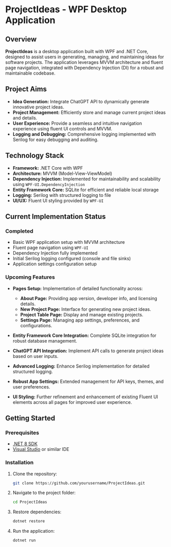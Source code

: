 # ProjectIdeas - WPF Desktop Application

## Overview

**ProjectIdeas** is a desktop application built with WPF and .NET Core, designed to assist users in generating, managing, and maintaining ideas for software projects. The application leverages MVVM architecture and fluent page navigation, integrated with Dependency Injection (DI) for a robust and maintainable codebase.

## Project Aims

* **Idea Generation:** Integrate ChatGPT API to dynamically generate innovative project ideas.
* **Project Management:** Efficiently store and manage current project ideas and details.
* **User Experience:** Provide a seamless and intuitive navigation experience using fluent UI controls and MVVM.
* **Logging and Debugging:** Comprehensive logging implemented with Serilog for easy debugging and auditing.

## Technology Stack

* **Framework:** .NET Core with WPF
* **Architecture:** MVVM (Model-View-ViewModel)
* **Dependency Injection:** Implemented for maintainability and scalability using `WPF-UI.DependencyInjection`
* **Entity Framework Core:** SQLite for efficient and reliable local storage
* **Logging:** Serilog with structured logging to file
* **UI/UX:** Fluent UI styling provided by `WPF-UI`

## Current Implementation Status

### Completed

* Basic WPF application setup with MVVM architecture
* Fluent page navigation using `WPF-UI`
* Dependency Injection fully implemented
* Initial Serilog logging configured (console and file sinks)
* Application settings configuration setup

### Upcoming Features

* **Pages Setup:** Implementation of detailed functionality across:

  * **About Page:** Providing app version, developer info, and licensing details.
  * **New Project Page:** Interface for generating new project ideas.
  * **Project Table Page:** Display and manage existing projects.
  * **Settings Page:** Managing app settings, preferences, and configurations.
* **Entity Framework Core Integration:** Complete SQLite integration for robust database management.
* **ChatGPT API Integration:** Implement API calls to generate project ideas based on user inputs.
* **Advanced Logging:** Enhance Serilog implementation for detailed structured logging.
* **Robust App Settings:** Extended management for API keys, themes, and user preferences.
* **UI Styling:** Further refinement and enhancement of existing Fluent UI elements across all pages for improved user experience.

## Getting Started

### Prerequisites

* [.NET 8 SDK](https://dotnet.microsoft.com/download/dotnet/8.0)
* [Visual Studio](https://visualstudio.microsoft.com/) or similar IDE

### Installation

1. Clone the repository:

   ```sh
   git clone https://github.com/yourusername/ProjectIdeas.git
   ```

2. Navigate to the project folder:

   ```sh
   cd ProjectIdeas
   ```

3. Restore dependencies:

   ```sh
   dotnet restore
   ```

4. Run the application:

   ```sh
   dotnet run
   ```

